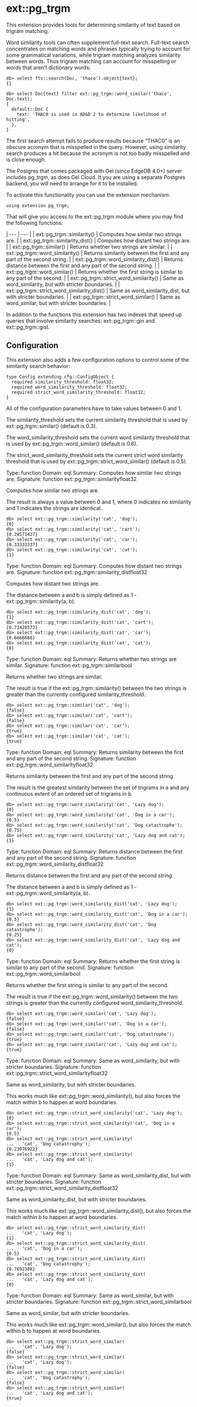 # ext::pg_trgm

This extension provides tools for determining similarity of text based on trigram matching.

Word similarity tools can often supplement full-text search. Full-text search concentrates on matching words and phrases typically trying to account for some grammatical variations, while trigram matching analyzes similarity between words. Thus trigram matching can account for misspelling or words that aren’t dictionary words:

```edgeql-repl
db> select fts::search(Doc, 'thaco').object{text};
{}

db> select Doc{text} filter ext::pg_trgm::word_similar('thaco', Doc.text);
{
  default::Doc {
    text: 'THAC0 is used in AD&D 2 to determine likelihood of hitting',
  },
}
```

The first search attempt fails to produce results because “THAC0” is an obscure acronym that is misspelled in the query. However, using similarity search produces a hit because the acronym is not too badly misspelled and is close enough.

The Postgres that comes packaged with Gel (since EdgeDB 4.0+) server includes pg_trgm, as does Gel Cloud. It you are using a separate Postgres backend, you will need to arrange for it to be installed.

To activate this functionality you can use the extension mechanism:

```sdl
using extension pg_trgm;
```

That will give you access to the ext::pg_trgm module where you may find the following functions:

| --- | --- |
| ext::pg_trgm::similarity() | Computes how similar two strings are. |
| ext::pg_trgm::similarity_dist() | Computes how distant two strings are. |
| ext::pg_trgm::similar() | Returns whether two strings are similar. |
| ext::pg_trgm::word_similarity() | Returns similarity between the first and any part of the second string. |
| ext::pg_trgm::word_similarity_dist() | Returns distance between the first and any part of the second string. |
| ext::pg_trgm::word_similar() | Returns whether the first string is similar to any part of the second. |
| ext::pg_trgm::strict_word_similarity() | Same as word_similarity, but with stricter boundaries. |
| ext::pg_trgm::strict_word_similarity_dist() | Same as word_similarity_dist, but with stricter boundaries. |
| ext::pg_trgm::strict_word_similar() | Same as word_similar, but with stricter boundaries. |

In addition to the functions this extension has two indexes that speed up queries that involve similarity searches: ext::pg_trgm::gin and ext::pg_trgm::gist.

## Configuration

This extension also adds a few configuration options to control some of the similarity search behavior:

```sdl
type Config extending cfg::ConfigObject {
  required similarity_threshold: float32;
  required word_similarity_threshold: float32;
  required strict_word_similarity_threshold: float32;
}
```

All of the configuration parameters have to take values between 0 and 1.

The similarity_threshold sets the current similarity threshold that is used by ext::pg_trgm::similar() (default is 0.3).

The word_similarity_threshold sets the current word similarity threshold that is used by ext::pg_trgm::word_similar() (default is 0.6).

The strict_word_similarity_threshold sets the current strict word similarity threshold that is used by ext::pg_trgm::strict_word_similar() (default is 0.5).

Type: function
Domain: eql
Summary: Computes how similar two strings are.
Signature: function ext::pg_trgm::similarityfloat32


Computes how similar two strings are.

The result is always a value between 0 and 1, where 0 indicates no similarity and 1 indicates the strings are identical.

```edgeql-repl
db> select ext::pg_trgm::similarity('cat', 'dog');
{0}
db> select ext::pg_trgm::similarity('cat', 'cart');
{0.28571427}
db> select ext::pg_trgm::similarity('cat', 'car');
{0.33333337}
db> select ext::pg_trgm::similarity('cat', 'cat');
{1}
```

Type: function
Domain: eql
Summary: Computes how distant two strings are.
Signature: function ext::pg_trgm::similarity_distfloat32


Computes how distant two strings are.

The distance between a and b is simply defined as 1 - ext::pg_trgm::similarity(a, b).

```edgeql-repl
db> select ext::pg_trgm::similarity_dist('cat', 'dog');
{1}
db> select ext::pg_trgm::similarity_dist('cat', 'cart');
{0.71428573}
db> select ext::pg_trgm::similarity_dist('cat', 'car');
{0.6666666}
db> select ext::pg_trgm::similarity_dist('cat', 'cat');
{0}
```

Type: function
Domain: eql
Summary: Returns whether two strings are similar.
Signature: function ext::pg_trgm::similarbool


Returns whether two strings are similar.

The result is true if the ext::pg_trgm::similarity() between the two strings is greater than the currently configured similarity_threshold.

```edgeql-repl
db> select ext::pg_trgm::similar('cat', 'dog');
{false}
db> select ext::pg_trgm::similar('cat', 'cart');
{false}
db> select ext::pg_trgm::similar('cat', 'car');
{true}
db> select ext::pg_trgm::similar('cat', 'cat');
{true}
```

Type: function
Domain: eql
Summary: Returns similarity between the first and any part of the second string.
Signature: function ext::pg_trgm::word_similarityfloat32


Returns similarity between the first and any part of the second string.

The result is the greatest similarity between the set of trigrams in a and any continuous extent of an ordered set of trigrams in b.

```edgeql-repl
db> select ext::pg_trgm::word_similarity('cat', 'Lazy dog');
{0}
db> select ext::pg_trgm::word_similarity('cat', 'Dog in a car');
{0.5}
db> select ext::pg_trgm::word_similarity('cat', 'Dog catastrophe');
{0.75}
db> select ext::pg_trgm::word_similarity('cat', 'Lazy dog and cat');
{1}
```

Type: function
Domain: eql
Summary: Returns distance between the first and any part of the second string.
Signature: function ext::pg_trgm::word_similarity_distfloat32


Returns distance between the first and any part of the second string.

The distance between a and b is simply defined as 1 - ext::pg_trgm::word_similarity(a, b).

```edgeql-repl
db> select ext::pg_trgm::word_similarity_dist('cat', 'Lazy dog');
{1}
db> select ext::pg_trgm::word_similarity_dist('cat', 'Dog in a car');
{0.5}
db> select ext::pg_trgm::word_similarity_dist('cat', 'Dog catastrophe');
{0.25}
db> select ext::pg_trgm::word_similarity_dist('cat', 'Lazy dog and cat');
{0}
```

Type: function
Domain: eql
Summary: Returns whether the first string is similar to any part of the second.
Signature: function ext::pg_trgm::word_similarbool


Returns whether the first string is similar to any part of the second.

The result is true if the ext::pg_trgm::word_similarity() between the two strings is greater than the currently configured word_similarity_threshold.

```edgeql-repl
db> select ext::pg_trgm::word_similar('cat', 'Lazy dog');
{false}
db> select ext::pg_trgm::word_similar('cat', 'Dog in a car');
{false}
db> select ext::pg_trgm::word_similar('cat', 'Dog catastrophe');
{true}
db> select ext::pg_trgm::word_similar('cat', 'Lazy dog and cat');
{true}
```

Type: function
Domain: eql
Summary: Same as word_similarity, but with stricter boundaries.
Signature: function ext::pg_trgm::strict_word_similarityfloat32


Same as word_similarity, but with stricter boundaries.

This works much like ext::pg_trgm::word_similarity(), but also forces the match within b to happen at word boundaries.

```edgeql-repl
db> select ext::pg_trgm::strict_word_similarity('cat', 'Lazy dog');
{0}
db> select ext::pg_trgm::strict_word_similarity('cat', 'Dog in a car');
{0.5}
db> select ext::pg_trgm::strict_word_similarity(
...   'cat', 'Dog catastrophy');
{0.23076922}
db> select ext::pg_trgm::strict_word_similarity(
...   'cat', 'Lazy dog and cat');
{1}
```

Type: function
Domain: eql
Summary: Same as word_similarity_dist, but with stricter boundaries.
Signature: function ext::pg_trgm::strict_word_similarity_distfloat32


Same as word_similarity_dist, but with stricter boundaries.

This works much like ext::pg_trgm::word_similarity_dist(), but also forces the match within b to happen at word boundaries.

```edgeql-repl
db> select ext::pg_trgm::strict_word_similarity_dist(
...   'cat', 'Lazy dog');
{1}
db> select ext::pg_trgm::strict_word_similarity_dist(
...   'cat', 'Dog in a car');
{0.5}
db> select ext::pg_trgm::strict_word_similarity_dist(
...   'cat', 'Dog catastrophy');
{0.7692308}
db> select ext::pg_trgm::strict_word_similarity_dist(
...   'cat', 'Lazy dog and cat');
{0}
```

Type: function
Domain: eql
Summary: Same as word_similar, but with stricter boundaries.
Signature: function ext::pg_trgm::strict_word_similarbool


Same as word_similar, but with stricter boundaries.

This works much like ext::pg_trgm::word_similar(), but also forces the match within b to happen at word boundaries.

```edgeql-repl
db> select ext::pg_trgm::strict_word_similar(
...   'cat', 'Lazy dog');
{false}
db> select ext::pg_trgm::strict_word_similar(
...   'cat', 'Lazy dog');
{false}
db> select ext::pg_trgm::strict_word_similar(
...   'cat', 'Dog catastrophy');
{false}
db> select ext::pg_trgm::strict_word_similar(
...   'cat', 'Lazy dog and cat');
{true}
```

